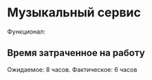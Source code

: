 # Музыкальный сервис

Функционал:


## Время затраченное на работу
Ожидаемое: 8 часов. Фактическое: 6 часов
